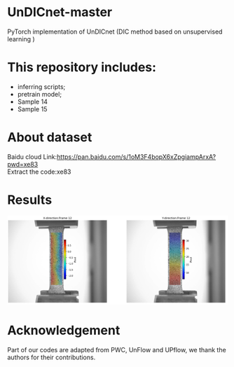 # UnDICnet-master
PyTorch implementation of UnDICnet (DIC method based on unsupervised learning )

# This repository includes:
* inferring scripts; 
* pretrain model;
* Sample 14
* Sample 15

# About dataset
Baidu cloud Link:https://pan.baidu.com/s/1oM3F4bopX6xZpgiampArxA?pwd=xe83 <br/>
Extract the code:xe83 
# Results

![image](./result/20231007_101634.tif)


# Acknowledgement 
Part of our codes are adapted from PWC, UnFlow and UPflow, we thank the authors for their contributions.
